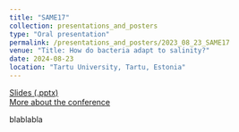 ```yaml
---
title: "SAME17"
collection: presentations_and_posters
type: "Oral presentation"
permalink: /presentations_and_posters/2023_08_23_SAME17
venue: "Title: How do bacteria adapt to salinity?"
date: 2024-08-23
location: "Tartu University, Tartu, Estonia"
---
```


[Slides (.pptx)](/files/KTJ_SAME_2023.pptx)  
[More about the conference](https://onlineexpo.com/en/same17tartu/)

blablabla